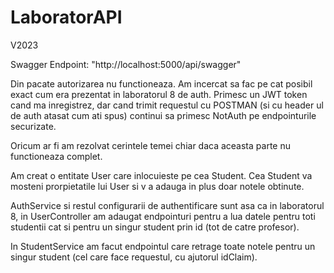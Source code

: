 # LaboratorAPI
V2023

Swagger Endpoint: "http://localhost:5000/api/swagger"

Din pacate autorizarea nu functioneaza. Am incercat sa fac pe cat posibil exact cum era prezentat in laboratorul 8 de auth.
Primesc un JWT token cand ma inregistrez, dar cand trimit requestul cu POSTMAN (si cu header ul de auth atasat cum ati spus)
continui sa primesc NotAuth pe endpointurile securizate.

Oricum ar fi am rezolvat cerintele temei chiar daca aceasta parte nu functioneaza complet.

Am creat o entitate User care inlocuieste pe cea Student. Cea Student va mosteni prorpietatile lui User si 
v a adauga in plus doar notele obtinute.

AuthService si restul configurarii de authentificare sunt asa ca in laboratorul 8, in UserController am adaugat endpointuri
pentru a lua datele pentru toti studentii cat si pentru un singur student prin id (tot de catre profesor).

In StudentService am facut endpointul care retrage toate notele pentru un singur student (cel care face requestul, cu ajutorul idClaim).
